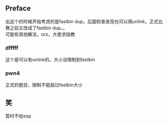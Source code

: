 
## Preface

出这个的时候开始考虑的是fastbin dup，后面检查发现也可以用unlink，正式比赛之前又改成了fastbin dup。。<br>
可能有其他解法，orz，大佬求指教<br>


### dfffff

这个是可以有unlink的，大小没限制到fastbin

### pwn4

正式的题目，限制不能超过fastbin大小

## 笑

暂时不给exp
